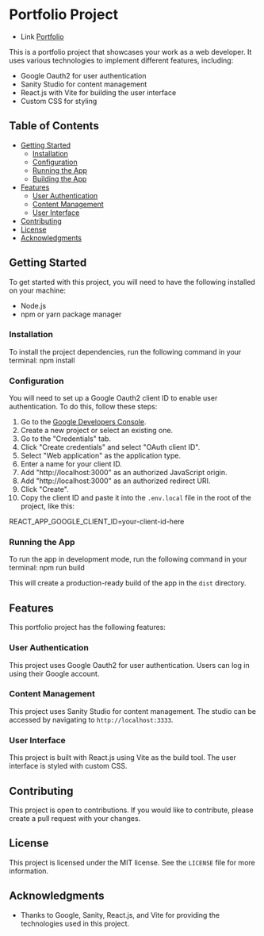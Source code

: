 # Portfolio Project
- Link [Portfolio](https://inquisitive-croissant-516f39.netlify.app)

This is a portfolio project that showcases your work as a web developer. It uses various technologies to implement different features, including:

- Google Oauth2 for user authentication
- Sanity Studio for content management
- React.js with Vite for building the user interface
- Custom CSS for styling

## Table of Contents

- [Getting Started](#getting-started)
  * [Installation](#installation)
  * [Configuration](#configuration)
  * [Running the App](#running-the-app)
  * [Building the App](#building-the-app)
- [Features](#features)
  * [User Authentication](#user-authentication)
  * [Content Management](#content-management)
  * [User Interface](#user-interface)
- [Contributing](#contributing)
- [License](#license)
- [Acknowledgments](#acknowledgments)

## Getting Started

To get started with this project, you will need to have the following installed on your machine:

- Node.js
- npm or yarn package manager

### Installation

To install the project dependencies, run the following command in your terminal:
npm install

### Configuration

You will need to set up a Google Oauth2 client ID to enable user authentication. To do this, follow these steps:

1. Go to the [Google Developers Console](https://console.developers.google.com/).
2. Create a new project or select an existing one.
3. Go to the "Credentials" tab.
4. Click "Create credentials" and select "OAuth client ID".
5. Select "Web application" as the application type.
6. Enter a name for your client ID.
7. Add "http://localhost:3000" as an authorized JavaScript origin.
8. Add "http://localhost:3000" as an authorized redirect URI.
9. Click "Create".
10. Copy the client ID and paste it into the `.env.local` file in the root of the project, like this:

REACT_APP_GOOGLE_CLIENT_ID=your-client-id-here

### Running the App

To run the app in development mode, run the following command in your terminal:
npm run build


This will create a production-ready build of the app in the `dist` directory.

## Features

This portfolio project has the following features:

### User Authentication

This project uses Google Oauth2 for user authentication. Users can log in using their Google account.

### Content Management

This project uses Sanity Studio for content management. The studio can be accessed by navigating to `http://localhost:3333`.

### User Interface

This project is built with React.js using Vite as the build tool. The user interface is styled with custom CSS.

## Contributing

This project is open to contributions. If you would like to contribute, please create a pull request with your changes.

## License

This project is licensed under the MIT license. See the `LICENSE` file for more information.

## Acknowledgments

- Thanks to Google, Sanity, React.js, and Vite for providing the technologies used in this project.



